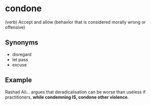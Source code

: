 # condone

(verb) Accept and allow (behavior that is considered morally wrong or offensive)

## Synonyms

+ disregard
+ let pass
+ excuse

## Example

Rashad Ali... argues that deradicalisation can be worse than useless if practitioners, **while condemning IS, condone other violence**.
